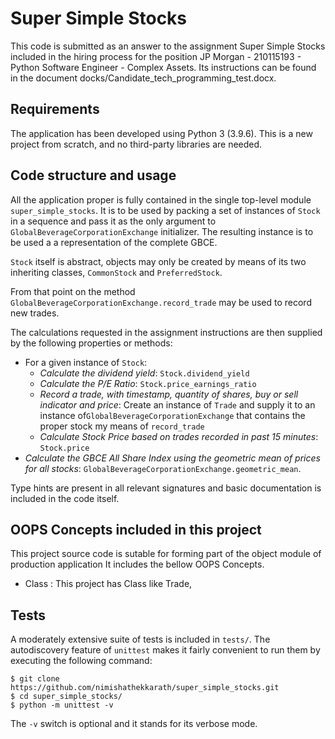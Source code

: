 # Super Simple Stocks

This code is submitted as an answer to the assignment Super Simple Stocks included in the hiring process for the position JP Morgan - 210115193 - Python Software Engineer - Complex Assets. Its instructions can be found in the document docks/Candidate_tech_programming_test.docx.

## Requirements

The application has been developed using Python 3 (3.9.6). This is a new project from scratch, and no third-party libraries are needed.

## Code structure and usage

All the application proper is fully contained in the single top-level module `super_simple_stocks`. It is to be used by packing a set of instances of `Stock` in a sequence and pass it as the only argument to `GlobalBeverageCorporationExchange` initializer. The resulting instance is to be used a a representation of the complete GBCE. 

`Stock` itself is abstract, objects may only be created by means of its two inheriting classes, `CommonStock` and `PreferredStock`.

From that point on the method `GlobalBeverageCorporationExchange.record_trade` may be used to record new trades.

The calculations requested in the assignment instructions are then supplied by the following properties or methods:

- For a given instance of `Stock`:
  - _Calculate the dividend yield_: `Stock.dividend_yield`
  - _Calculate the P/E Ratio_: `Stock.price_earnings_ratio`
  - _Record a trade, with timestamp, quantity of shares, buy or sell indicator and price_: Create an instance of `Trade` and supply it to an instance of`GlobalBeverageCorporationExchange` that contains the proper stock my means of `record_trade`
  - _Calculate Stock Price based on trades recorded in past 15 minutes_: `Stock.price`
- _Calculate the GBCE All Share Index using the geometric mean of prices for all stocks_: `GlobalBeverageCorporationExchange.geometric_mean`.

Type hints are present in all relevant signatures and basic documentation is included in the code itself.

## OOPS Concepts included in this project

This project source code is sutable for forming part of the object module of production application
It includes the bellow OOPS Concepts.

- Class : This project has Class like Trade,

## Tests

A moderately extensive suite of tests is included in `tests/`. The autodiscovery feature of `unittest` makes it fairly convenient to run them by executing the following command:
 ````
$ git clone https://github.com/nimishathekkarath/super_simple_stocks.git
$ cd super_simple_stocks/
$ python -m unittest -v
````
The `-v` switch is optional and it stands for its verbose mode.





